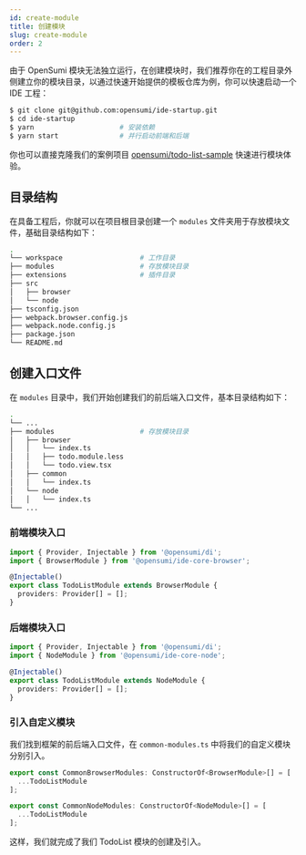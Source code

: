 ```yaml
---
id: create-module
title: 创建模块
slug: create-module
order: 2
---
```


由于 OpenSumi 模块无法独立运行，在创建模块时，我们推荐你在的工程目录外侧建立你的模块目录，以通过快速开始提供的模板仓库为例，你可以快速启动一个 IDE 工程：

```bash
$ git clone git@github.com:opensumi/ide-startup.git
$ cd ide-startup
$ yarn					   # 安装依赖
$ yarn start		       # 并行启动前端和后端
```

你也可以直接克隆我们的案例项目 [opensumi/todo-list-sample](https://github.com/opensumi/todo-list-sample) 快速进行模块体验。

## 目录结构

在具备工程后，你就可以在项目根目录创建一个 `modules` 文件夹用于存放模块文件，基础目录结构如下：

```bash
.
└── workspace                   # 工作目录
├── modules                     # 存放模块目录
├── extensions                  # 插件目录
├── src
│   ├── browser
│   └── node
├── tsconfig.json
├── webpack.browser.config.js
├── webpack.node.config.js
├── package.json
└── README.md
```

## 创建入口文件

在 `modules` 目录中，我们开始创建我们的前后端入口文件，基本目录结构如下：

```bash
.
└── ...
├── modules                     # 存放模块目录
│   ├── browser
│   │   └── index.ts
│   │   ├── todo.module.less
│   │   └── todo.view.tsx
│   ├── common
│   │   └── index.ts
│   └── node
│   │   └── index.ts
└── ...
```

### 前端模块入口

```ts
import { Provider, Injectable } from '@opensumi/di';
import { BrowserModule } from '@opensumi/ide-core-browser';

@Injectable()
export class TodoListModule extends BrowserModule {
  providers: Provider[] = [];
}
```

### 后端模块入口

```ts
import { Provider, Injectable } from '@opensumi/di';
import { NodeModule } from '@opensumi/ide-core-node';

@Injectable()
export class TodoListModule extends NodeModule {
  providers: Provider[] = [];
}
```

### 引入自定义模块

我们找到框架的前后端入口文件，在 `common-modules.ts` 中将我们的自定义模块分别引入。

```ts
export const CommonBrowserModules: ConstructorOf<BrowserModule>[] = [
  ...TodoListModule
];
```

```ts
export const CommonNodeModules: ConstructorOf<NodeModule>[] = [
  ...TodoListModule
];
```

这样，我们就完成了我们 TodoList 模块的创建及引入。
